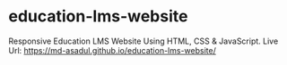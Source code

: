 # education-lms-website
Responsive Education LMS Website Using HTML, CSS & JavaScript.
Live Url: https://md-asadul.github.io/education-lms-website/
